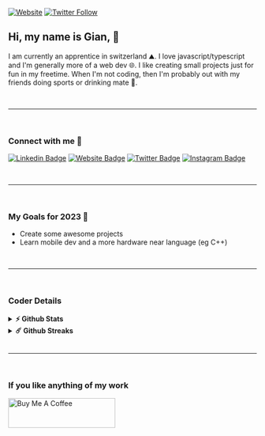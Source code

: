 [![Website](https://img.shields.io/website?label=giaenuuu.dev&style=for-the-badge&url=https%3A%2F%2Fgiaenuuu.dev)](https://giaenuuu.dev/)
[![Twitter Follow](https://img.shields.io/twitter/follow/giaenuuu?color=1DA1F2&logo=twitter&style=for-the-badge)](https://twitter.com/intent/follow?original_referer=https%3A%2F%2Fgithub.com%2Fxgiaenuuu&screen_name=giaenuuu)

## Hi, my name is Gian, 👋

I am currently an apprentice in switzerland ⛰️. I love javascript/typescript and I'm  generally more of a web dev 🌐. I like creating small projects just for fun in my freetime. When I'm not coding, then I'm probably out with my friends doing sports or drinking mate 🍵. 

<br />

---

<br />

### Connect with me 🔌
[![Linkedin Badge](https://img.shields.io/badge/-LinkedIn-0e76a8?style=flat-square&logo=Linkedin&logoColor=white)](https://linkedin.com/in/gian-r)
[![Website Badge](https://img.shields.io/badge/Website-3b5998?style=flat-square&logo=google-chrome&logoColor=white)](https://giaenuuu.dev/)
[![Twitter Badge](https://img.shields.io/badge/-Twitter-00acee?style=flat-square&logo=Twitter&logoColor=white)](https://twitter.com/giaenuuu)
[![Instagram Badge](https://img.shields.io/badge/-Instagram-e4405f?style=flat-square&logo=Instagram&logoColor=white)](https://instagram.com/gnu._/)

<br />

---

<br />

### My Goals for 2023 🚀
* Create some awesome projects
* Learn mobile dev and a more hardware near language (eg C++)

<br />

---

<br />

### Coder Details

<details>	
  <summary><b>⚡ Github Stats</b></summary>

  <br />
  <img height="180em" src="https://github-readme-stats.vercel.app/api?username=giaenuuu&show_icons=true&theme=dark&count_private=true)](https://github.com/xgiaenuuu/)">
  <img height="180em" src="https://github-readme-stats.vercel.app/api/top-langs/?username=giaenuuu&langs_count=4"/>
</details>

<details>	
  <summary><b>☄️ Github Streaks</b></summary>

  <br />
  <img height="180em" src="https://github-readme-streak-stats.herokuapp.com/?user=giaenuuu&hide_border=true" />
</details>

<br />

---

<br />

### If you like anything of my work
<a href="https://www.buymeacoffee.com/giaenuuu" target="_blank"><img src="https://cdn.buymeacoffee.com/buttons/v2/default-red.png" alt="Buy Me A Coffee" height="60px" width="217px" ></a>




